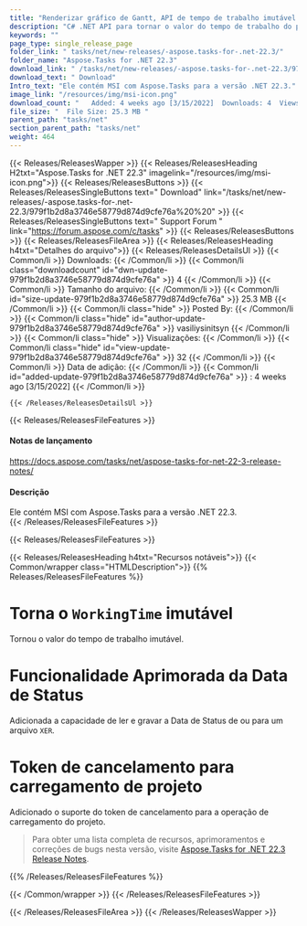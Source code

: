 ```yaml
---
title: "Renderizar gráfico de Gantt, API de tempo de trabalho imutável C#, aplicativos ASP.NET"
description: "C# .NET API para tornar o valor do tempo de trabalho do projeto imutável, ler, gravar a data de status para, do arquivo XER, suporte ao token de cancelamento para o carregamento do projeto."
keywords: ""
page_type: single_release_page
folder_link: " tasks/net/new-releases/-aspose.tasks-for-.net-22.3/"
folder_name: "Aspose.Tasks for .NET 22.3"
download_link: " /tasks/net/new-releases/-aspose.tasks-for-.net-22.3/979f1b2d8a3746e58779d874d9cfe76a"
download_text: " Download"
Intro_text: "Ele contém MSI com Aspose.Tasks para a versão .NET 22.3."
image_link: "/resources/img/msi-icon.png"
download_count: "   Added: 4 weeks ago [3/15/2022]  Downloads: 4  Views: 31"
file_size: "  File Size: 25.3 MB "
parent_path: "tasks/net"
section_parent_path: "tasks/net"
weight: 464
---
```


{{< Releases/ReleasesWapper >}}
{{< Releases/ReleasesHeading H2txt="Aspose.Tasks for .NET 22.3" imagelink="/resources/img/msi-icon.png">}}
{{< Releases/ReleasesButtons >}}
{{< Releases/ReleasesSingleButtons text=" Download" link="/tasks/net/new-releases/-aspose.tasks-for-.net-22.3/979f1b2d8a3746e58779d874d9cfe76a%20%20" >}}
{{< Releases/ReleasesSingleButtons text=" Support Forum " link="https://forum.aspose.com/c/tasks" >}}
{{< Releases/ReleasesButtons >}}
{{< Releases/ReleasesFileArea >}}
{{< Releases/ReleasesHeading h4txt="Detalhes do arquivo">}}
{{< Releases/ReleasesDetailsUl >}}
{{< Common/li >}} Downloads: {{< /Common/li >}}
{{< Common/li class="downloadcount" id="dwn-update-979f1b2d8a3746e58779d874d9cfe76a" >}} 4 {{< /Common/li >}}
{{< Common/li >}} Tamanho do arquivo: {{< /Common/li >}}
{{< Common/li id="size-update-979f1b2d8a3746e58779d874d9cfe76a" >}} 25.3 MB {{< /Common/li >}}
{{< Common/li  class="hide" >}} Posted By: {{< /Common/li >}}
{{< Common/li class="hide" id="author-update-979f1b2d8a3746e58779d874d9cfe76a" >}} vasiliysinitsyn {{< /Common/li >}}
{{< Common/li class="hide" >}} Visualizações: {{< /Common/li >}}
{{< Common/li class="hide" id="view-update-979f1b2d8a3746e58779d874d9cfe76a" >}} 32 {{< /Common/li >}}
{{< Common/li >}} Data de adição: {{< /Common/li >}}
{{< Common/li id="added-update-979f1b2d8a3746e58779d874d9cfe76a" >}} : 4 weeks ago [3/15/2022] {{< /Common/li >}}

    {{< /Releases/ReleasesDetailsUl >}}

{{< Releases/ReleasesFileFeatures >}}
<h4>Notas de lançamento</h4><div> <a href="https://docs.aspose.com/tasks/net/aspose-tasks-for-net-22-3-release-notes/">https://docs.aspose.com/tasks/net/aspose-tasks-for-net-22-3-release-notes/</a></div><h4> Descrição</h4><div class="HTMLDescription"> Ele contém MSI com Aspose.Tasks para a versão .NET 22.3.</div>
{{< /Releases/ReleasesFileFeatures >}}

{{< Releases/ReleasesFileFeatures >}}

{{< Releases/ReleasesHeading h4txt="Recursos notáveis">}}
{{< Common/wrapper class="HTMLDescription">}}
{{% Releases/ReleasesFileFeatures %}}

# Torna o `WorkingTime` imutável

Tornou o valor do tempo de trabalho imutável.

# Funcionalidade Aprimorada da Data de Status

Adicionada a capacidade de ler e gravar a Data de Status de ou para um arquivo `XER`.

# Token de cancelamento para carregamento de projeto

Adicionado o suporte do token de cancelamento para a operação de carregamento do projeto.

> Para obter uma lista completa de recursos, aprimoramentos e correções de bugs nesta versão, visite [Aspose.Tasks for .NET 22.3 Release Notes](https://docs.aspose.com/tasks/net/aspose-tasks-for-net-22-3-release-notes/).

{{% /Releases/ReleasesFileFeatures %}}

{{< /Common/wrapper >}}
{{< /Releases/ReleasesFileFeatures >}}

{{< /Releases/ReleasesFileArea >}}
{{< /Releases/ReleasesWapper >}}

